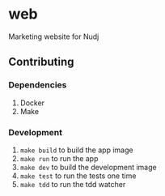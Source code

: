 # web

Marketing website for Nudj

## Contributing

### Dependencies

1. Docker
1. Make

### Development

1. `make build` to build the app image
  1. `make run` to run the app
1. `make dev` to build the development image
  1. `make test` to run the tests one time
  1. `make tdd` to run the tdd watcher
